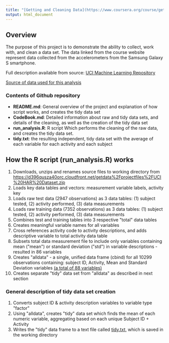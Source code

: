 ```yaml
---
title: "[Getting and Cleaning Data](https://www.coursera.org/course/getdata) Project"
output: html_document
---
```

## Overview
The purpose of this project is to demonstrate the ability to collect, work with, and clean a data set.
The data linked from the course website represent data collected from the accelerometers from the 
Samsung Galaxy S smartphone. 

Full description available from source: [UCI Machine Learning Repository](http://archive.ics.uci.edu/ml/datasets/Human+Activity+Recognition+Using+Smartphones)<p>

[Source of data used for this analysis](https://d396qusza40orc.cloudfront.net/getdata%2Fprojectfiles%2FUCI%20HAR%20Dataset.zip)

### Contents of Github repository
* __README.md__: General overview of the project and explanation of how script works, and creates the tidy data set
* __CodeBook.md__: Detailed information about raw and tidy data sets, and details of the cleaning, as well as the creation of the tidy data set
* __run_analysis.R__: R script Which performs the cleaning of the raw data, and creates the tidy data set.
* __tidy.txt__: the resulting independent, tidy data set with the average of each variable for each activity and each subject

## How the R script (run_analysis.R) works
1.  Downloads, unzips and renames source files to working directory from https://d396qusza40orc.cloudfront.net/getdata%2Fprojectfiles%2FUCI%20HAR%20Dataset.zip
2.  Loads key data tables and vectors:  measurement variable labels, activity key 
3.  Loads raw test data (2947 observations) as 3 data tables: (1) subject tested, (2) activity performed, (3) data measurements 
4.  Loads raw training data (7352 observations) as 3 data tables: (1) subject tested, (2) activity performed, (3) data measurements 
5.  Combines test and training tables into 3 respective "total" data tables
5.  Creates meaningful variable names for all variables
6.  Cross references activity code to activity descriptions, and adds descriptive variable to total activity data table
7.  Subsets total data measurement file to include only variables containing  mean ("mean") or standard deviation ("std") in variable descriptions - resulted in 86 variables
8.  Creates "alldata" - a single, unified data frame (cbind) for all 10299 observations containing:  subject ID, Activity, Mean and Standard Deviation variables <u>(a total of 88 variables)</u>
9.  Creates separate "tidy" data set from "alldata" as described in next section

### General description of tidy data set creation

1. Converts subject ID & activity description variables to variable type "factor"
2. Using "alldata", creates "tidy" data set which finds the mean of each numeric variable, aggregating based on each unique Subject ID + Activity
3. Writes the "tidy" data frame to a text file called <u>tidy.txt</u>, which is saved in the working directory  